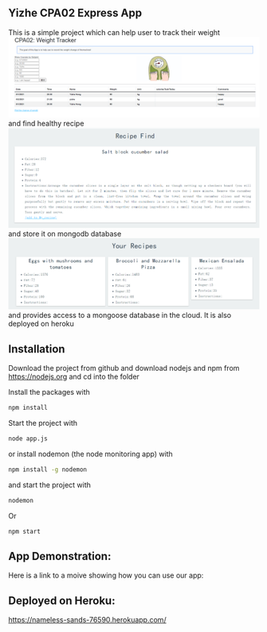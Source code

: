 ## Yizhe CPA02 Express App 

This is a simple project which can help user to track their weight 
![Test Image 1](public\images\Pic3.png)
and find healthy recipe
![Test Image 2](public\images\Pic1.png)
and store it on mongodb database
![Test Image 3](public\images\Pic2.png)
and provides access to a mongoose database in the cloud. 
It is also deployed on heroku


## Installation
Download the project from github and download nodejs and npm from https://nodejs.org
and cd into the folder

Install the packages with
``` bash
npm install
```
Start the project with
``` bash
node app.js
```
or install nodemon (the node monitoring app) with
``` bash
npm install -g nodemon
```
and start the project with
``` bash
nodemon
```
Or 
``` bash
npm start
```

## App Demonstration:
Here is a link to a moive showing how you can use our app: 
## Deployed on Heroku:
https://nameless-sands-76590.herokuapp.com/


